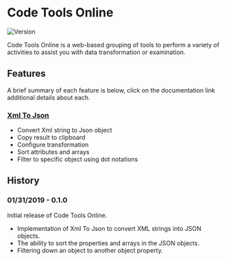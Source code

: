 # Code Tools Online

![Version](https://img.shields.io/badge/version-0.1.0-green.svg)

Code Tools Online is a web-based grouping of tools to perform a variety of activities to assist you with data transformation or examination.

## Features
A brief summary of each feature is below, click on the documentation link additional details about each.

### [Xml To Json](documentation/xml-to-json/xml-to-json.readme.md)

* Convert Xml string to Json object
* Copy result to clipboard
* Configure transformation
* Sort attributes and arrays
* Filter to specific object using dot notations

## History

### 01/31/2019 - 0.1.0
Initial release of Code Tools Online. 

* Implementation of Xml To Json to convert XML strings into JSON objects.
* The ability to sort the properties and arrays in the JSON objects.
* Filtering down an object to another object property. 